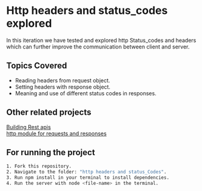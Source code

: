 # Http headers and status_codes explored
In this iteration we have tested and explored http Status_codes and headers which can further improve the communication between client and server.
## Topics Covered

* Reading headers from request object.
* Setting headers with response object.
* Meaning and use of different status codes in responses.

## Other related projects
[Building Rest apis](https://github.com/vrmrohit23/learn-nodejs/tree/main/building%20rest%20apis)<br/>
[http module for requests and responses](https://github.com/vrmrohit23/learn-nodejs/tree/main/http%20module%20for%20requests%20and%20responses)

## For running the project
```bash
1. Fork this repository.
2. Navigate to the folder: "http headers and status_Codes".
3. Run npm install in your terminal to install dependencies.
4. Run the server with node <file-name> in the terminal.
```
